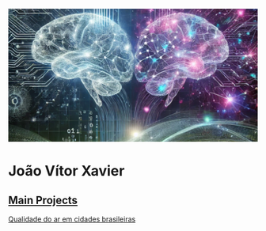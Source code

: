 ![neuro](Neuro_cut.png)

# João Vítor Xavier

## [Main Projects]()
[Qualidade do ar em cidades brasileiras]()
